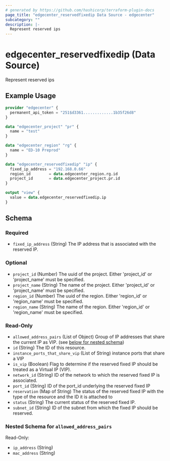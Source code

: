 ```yaml
---
# generated by https://github.com/hashicorp/terraform-plugin-docs
page_title: "edgecenter_reservedfixedip Data Source - edgecenter"
subcategory: ""
description: |-
  Represent reserved ips
---
```


# edgecenter_reservedfixedip (Data Source)

Represent reserved ips

## Example Usage

```terraform
provider "edgecenter" {
  permanent_api_token = "251$d3361.............1b35f26d8"
}

data "edgecenter_project" "pr" {
  name = "test"
}

data "edgecenter_region" "rg" {
  name = "ED-10 Preprod"
}

data "edgecenter_reservedfixedip" "ip" {
  fixed_ip_address = "192.168.0.66"
  region_id        = data.edgecenter_region.rg.id
  project_id       = data.edgecenter_project.pr.id
}

output "view" {
  value = data.edgecenter_reservedfixedip.ip
}
```

<!-- schema generated by tfplugindocs -->
## Schema

### Required

- `fixed_ip_address` (String) The IP address that is associated with the reserved IP.

### Optional

- `project_id` (Number) The uuid of the project. Either 'project_id' or 'project_name' must be specified.
- `project_name` (String) The name of the project. Either 'project_id' or 'project_name' must be specified.
- `region_id` (Number) The uuid of the region. Either 'region_id' or 'region_name' must be specified.
- `region_name` (String) The name of the region. Either 'region_id' or 'region_name' must be specified.

### Read-Only

- `allowed_address_pairs` (List of Object) Group of IP addresses that share the current IP as VIP. (see [below for nested schema](#nestedatt--allowed_address_pairs))
- `id` (String) The ID of this resource.
- `instance_ports_that_share_vip` (List of String) instance ports that share a VIP
- `is_vip` (Boolean) Flag to determine if the reserved fixed IP should be treated as a Virtual IP (VIP).
- `network_id` (String) ID of the network to which the reserved fixed IP is associated.
- `port_id` (String) ID of the port_id underlying the reserved fixed IP
- `reservation` (Map of String) The status of the reserved fixed IP with the type of the resource and the ID it is attached to
- `status` (String) The current status of the reserved fixed IP.
- `subnet_id` (String) ID of the subnet from which the fixed IP should be reserved.

<a id="nestedatt--allowed_address_pairs"></a>
### Nested Schema for `allowed_address_pairs`

Read-Only:

- `ip_address` (String)
- `mac_address` (String)

